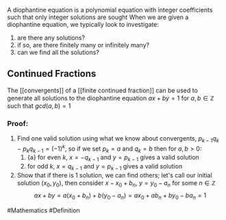 A diophantine equation is a polynomial equation with integer coefficients such that only integer solutions are sought
When we are given a diophantine equation, we typically look to investigate:
1. are there any solutions?
2. if so, are there finitely many or infinitely many?
3. can we find all the solutions?

## Continued Fractions
The [[convergents]] of a [[finite continued fraction]] can be used to generate all solutions to the diophantine equation $ax+by=1$ for $a,b\in\mathbb{Z}$ such that $gcd(a,b)=1$
### Proof:
1. Find one valid solution using what we know about convergents, $p_{k-1}q_{k}-p_{k}q_{k-1}=(-1)^{k}$, so if we set $p_{k}=a$ and $q_{k}=b$ then for $a,b>0$:
    1. {a} for even $k$, $x=-q_{k-1}$ and $y=p_{k-1}$ gives a valid solution
    2. for odd $k$, $x=q_{k-1}$ and $y=p_{k-1}$ gives a valid solution
2. Show that if there is 1 solution, we can find others; let's call our initial solution $(x_{0},y_{0})$, then consider $x-x_{0}+b_{n}$, $y=y_{0}-a_{n}$ for some $n\in\mathbb{Z}$
$$
ax+by=a(x_{0}+b_{n})+b(y_{0}-a_{n})=ax_{0}+ab_{n}+by_{0}-ba_{n}=1
$$

 
#Mathematics #Definition 
